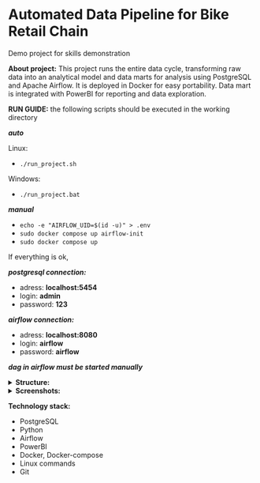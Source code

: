 # Automated Data Pipeline for Bike Retail Chain
Demo project for skills demonstration

**About project:** This project runs the entire data cycle, transforming raw data into an analytical model and data marts for analysis using PostgreSQL and Apache Airflow. It is deployed in Docker for easy portability. Data mart is integrated with PowerBI for reporting and data exploration.

**RUN GUIDE:** 
the following scripts should be executed in the working directory

***auto***

Linux:

- ```./run_project.sh ```
  
Windows:

- ```./run_project.bat ```


***manual***
- ```echo -e "AIRFLOW_UID=$(id -u)" > .env ```
- ```sudo docker compose up airflow-init ```
- ``` sudo docker compose up ```

If everything is ok,
 
***postgresql connection:***
- adress: **localhost:5454**
- login: **admin**
- password: **123**

***airflow connection:***
- adress: **localhost:8080**
- login: **airflow**
- password: **airflow**

***dag in airflow must be started manually***

<details><summary><b>Structure:</b></summary>
 
![Project structure](images/pet_project_structure.jpg)

</details>

<details><summary><b>Screenshots:</b></summary>

![Project structure](images/airflow_graph.jpg)
<p align="center">airflow graph</p>



![Project structure](images/sales_overview.jpg)
<p align="center">sales overview</p>



![Project structure](images/customer_segmentation.jpg)
<p align="center">customer segmentation</p>



![Project structure](images/staff_perfomance.jpg)
<p align="center">staff perfomance</p>



![Project structure](images/store_product_analysis.jpg)
<p align="center">store product analysis</p>

</details>

**Technology stack:**
- PostgreSQL
- Python
- Airflow
- PowerBI
- Docker, Docker-compose
- Linux commands
- Git
